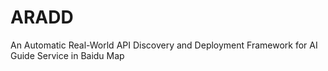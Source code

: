 # ARADD
An Automatic Real-World API Discovery and Deployment Framework for AI Guide Service in Baidu Map
